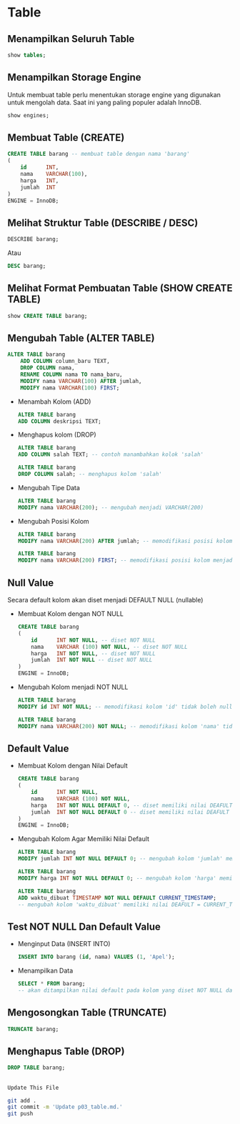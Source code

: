 # Table

## Menampilkan Seluruh Table
```sql
show tables;
```

## Menampilkan Storage Engine
Untuk membuat table perlu menentukan storage engine yang digunakan untuk mengolah data.
Saat ini yang paling populer adalah InnoDB.
```sql
show engines;
```

## Membuat Table (CREATE)
```sql
CREATE TABLE barang -- membuat table dengan nama 'barang' 
(
    id      INT,
    nama    VARCHAR(100),
    harga   INT,
    jumlah  INT
)
ENGINE = InnoDB;
```

## Melihat Struktur Table (DESCRIBE / DESC)
```sql
DESCRIBE barang;
```
Atau
```sql
DESC barang;
```

## Melihat Format Pembuatan Table (SHOW CREATE TABLE)
```sql
show CREATE TABLE barang;
```

## Mengubah Table (ALTER TABLE)
```sql
ALTER TABLE barang
    ADD COLUMN column_baru TEXT,
    DROP COLUMN nama,
    RENAME COLUMN nama TO nama_baru,
    MODIFY nama VARCHAR(100) AFTER jumlah,
    MODIFY nama VARCHAR(100) FIRST; 
```

* Menambah Kolom (ADD)
    ```sql
    ALTER TABLE barang
    ADD COLUMN deskripsi TEXT;
    ```

* Menghapus kolom (DROP)
    ```sql
    ALTER TABLE barang
    ADD COLUMN salah TEXT; -- contoh manambahkan kolok 'salah'
    ```
    ```sql
    ALTER TABLE barang
    DROP COLUMN salah; -- menghapus kolom 'salah'
    ```

* Mengubah Tipe Data
    ```sql
    ALTER TABLE barang
    MODIFY nama VARCHAR(200); -- mengubah menjadi VARCHAR(200)
    ```

* Mengubah Posisi Kolom
    ```sql
    ALTER TABLE barang
    MODIFY nama VARCHAR(200) AFTER jumlah; -- memodifikasi posisi kolom setelah kolom tertentu
    ```
    ```sql
    ALTER TABLE barang
    MODIFY nama VARCHAR(200) FIRST; -- memodifikasi posisi kolom menjadi di awal

## Null Value 
Secara default kolom akan diset menjadi DEFAULT NULL (nullable)
* Membuat Kolom dengan NOT NULL
    ```sql
    CREATE TABLE barang
    (
        id      INT NOT NULL, -- diset NOT NULL
        nama    VARCHAR (100) NOT NULL, -- diset NOT NULL
        harga   INT NOT NULL, -- diset NOT NULL
        jumlah  INT NOT NULL -- diset NOT NULL
    )
    ENGINE = InnoDB;
    ```

* Mengubah Kolom menjadi NOT NULL
    ```sql
    ALTER TABLE barang
    MODIFY id INT NOT NULL; -- memodifikasi kolom 'id' tidak boleh null
    ```
    ```sql
    ALTER TABLE barang
    MODIFY nama VARCHAR(200) NOT NULL; -- memodifikasi kolom 'nama' tidak boleh null

## Default Value
* Membuat Kolom dengan Nilai Default
    ```sql
    CREATE TABLE barang
    (
        id      INT NOT NULL,
        nama    VARCHAR (100) NOT NULL,
        harga   INT NOT NULL DEFAULT 0, -- diset memiliki nilai DEAFULT = 0
        jumlah  INT NOT NULL DEFAULT 0 -- diset memiliki nilai DEAFULT = 0
    )
    ENGINE = InnoDB;
    ```

* Mengubah Kolom Agar Memiliki Nilai Default
    ```sql
    ALTER TABLE barang
    MODIFY jumlah INT NOT NULL DEFAULT 0; -- mengubah kolom 'jumlah' memiliki nilai DEAFULT = 0
    ```
    ```sql
    ALTER TABLE barang
    MODIFY harga INT NOT NULL DEFAULT 0; -- mengubah kolom 'harga' memiliki nilai DEAFULT = 0
    ```
    ```sql
    ALTER TABLE barang
    ADD waktu_dibuat TIMESTAMP NOT NULL DEFAULT CURRENT_TIMESTAMP;
    -- mengubah kolom 'waktu_dibuat' memiliki nilai DEAFULT = CURRENT_TIMESTAMP
    ```

## Test NOT NULL Dan Default Value
* Menginput Data (INSERT INTO)
    ```sql
    INSERT INTO barang (id, nama) VALUES (1, 'Apel');
    ```

* Menampilkan Data
    ```sql
    SELECT * FROM barang;
    -- akan ditampilkan nilai default pada kolom yang diset NOT NULL dan memiliki nilai DEFAULT
    ```

## Mengosongkan Table (TRUNCATE)
```sql
TRUNCATE barang;
```

## Menghapus Table (DROP)
```sql
DROP TABLE barang;
```

##
```bash
Update This File
```
```bash
git add .
git commit -m 'Update p03_table.md.'
git push

```